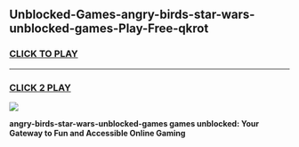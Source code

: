 
## Unblocked-Games-angry-birds-star-wars-unblocked-games-Play-Free-qkrot
<h3>
<a href="https://premium76.site?title=angry-birds-star-wars-unblocked-games&ref=22A">CLICK TO PLAY</a></h3>
<hr>

<h3>
<a href="https://premium76.site?title=angry-birds-star-wars-unblocked-games&ref=22A">CLICK 2 PLAY</a>
  
</h3>

<a href="https://premium76.site?title=angry-birds-star-wars-unblocked-games&ref=22A"><img src="https://clearcache.store/games.png"></a>


**angry-birds-star-wars-unblocked-games games unblocked: Your Gateway to Fun and Accessible Online Gaming**
